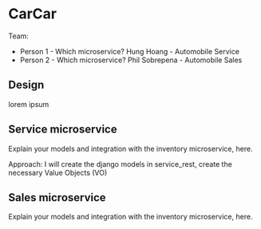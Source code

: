 # CarCar

Team:

* Person 1 - Which microservice?
Hung Hoang - Automobile Service
* Person 2 - Which microservice?
Phil Sobrepena - Automobile Sales
## Design
lorem ipsum
## Service microservice

Explain your models and integration with the inventory
microservice, here.

Approach: I will create the django models in service_rest, create the necessary Value Objects (VO)

## Sales microservice

Explain your models and integration with the inventory
microservice, here.
